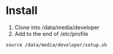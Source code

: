 # Install

1. Clone into /data/media/developer
2. Add to the end of /etc/profile

```
source /data/media/developer/setup.sh
```
